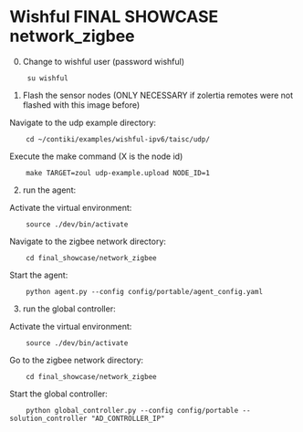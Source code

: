 Wishful FINAL SHOWCASE network_zigbee
==========================================

0. Change to wishful user (password wishful)

        su wishful 

1. Flash the sensor nodes (ONLY NECESSARY if zolertia remotes were not flashed with this image before)

Navigate to the udp example directory:

        cd ~/contiki/examples/wishful-ipv6/taisc/udp/

Execute the make command (X is the node id)
        
        make TARGET=zoul udp-example.upload NODE_ID=1
        
2. run the agent:

Activate the virtual environment:

        source ./dev/bin/activate
        
Navigate to the zigbee network directory:

        cd final_showcase/network_zigbee

Start the agent:

        python agent.py --config config/portable/agent_config.yaml

3. run the global controller:

Activate the virtual environment:

        source ./dev/bin/activate

Go to the zigbee network directory:

        cd final_showcase/network_zigbee

Start the global controller:

        python global_controller.py --config config/portable --solution_controller "AD_CONTROLLER_IP"

